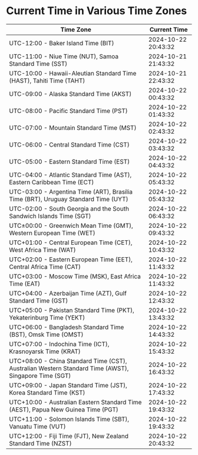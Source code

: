 # Current Time in Various Time Zones

| Time Zone | Current Time |
|-----------|--------------|
| UTC-12:00 - Baker Island Time (BIT) | 2024-10-22 20:43:32 |
| UTC-11:00 - Niue Time (NUT), Samoa Standard Time (SST) | 2024-10-21 21:43:32 |
| UTC-10:00 - Hawaii-Aleutian Standard Time (HAST), Tahiti Time (TAHT) | 2024-10-21 22:43:32 |
| UTC-09:00 - Alaska Standard Time (AKST) | 2024-10-22 00:43:32 |
| UTC-08:00 - Pacific Standard Time (PST) | 2024-10-22 01:43:32 |
| UTC-07:00 - Mountain Standard Time (MST) | 2024-10-22 02:43:32 |
| UTC-06:00 - Central Standard Time (CST) | 2024-10-22 03:43:32 |
| UTC-05:00 - Eastern Standard Time (EST) | 2024-10-22 04:43:32 |
| UTC-04:00 - Atlantic Standard Time (AST), Eastern Caribbean Time (ECT) | 2024-10-22 05:43:32 |
| UTC-03:00 - Argentina Time (ART), Brasília Time (BRT), Uruguay Standard Time (UYT) | 2024-10-22 05:43:32 |
| UTC-02:00 - South Georgia and the South Sandwich Islands Time (SGT) | 2024-10-22 06:43:32 |
| UTC±00:00 - Greenwich Mean Time (GMT), Western European Time (WET) | 2024-10-22 09:43:32 |
| UTC+01:00 - Central European Time (CET), West Africa Time (WAT) | 2024-10-22 10:43:32 |
| UTC+02:00 - Eastern European Time (EET), Central Africa Time (CAT) | 2024-10-22 11:43:32 |
| UTC+03:00 - Moscow Time (MSK), East Africa Time (EAT) | 2024-10-22 11:43:32 |
| UTC+04:00 - Azerbaijan Time (AZT), Gulf Standard Time (GST) | 2024-10-22 12:43:32 |
| UTC+05:00 - Pakistan Standard Time (PKT), Yekaterinburg Time (YEKT) | 2024-10-22 13:43:32 |
| UTC+06:00 - Bangladesh Standard Time (BST), Omsk Time (OMST) | 2024-10-22 14:43:32 |
| UTC+07:00 - Indochina Time (ICT), Krasnoyarsk Time (KRAT) | 2024-10-22 15:43:32 |
| UTC+08:00 - China Standard Time (CST), Australian Western Standard Time (AWST), Singapore Time (SGT) | 2024-10-22 16:43:32 |
| UTC+09:00 - Japan Standard Time (JST), Korea Standard Time (KST) | 2024-10-22 17:43:32 |
| UTC+10:00 - Australian Eastern Standard Time (AEST), Papua New Guinea Time (PGT) | 2024-10-22 19:43:32 |
| UTC+11:00 - Solomon Islands Time (SBT), Vanuatu Time (VUT) | 2024-10-22 19:43:32 |
| UTC+12:00 - Fiji Time (FJT), New Zealand Standard Time (NZST) | 2024-10-22 20:43:32 |
